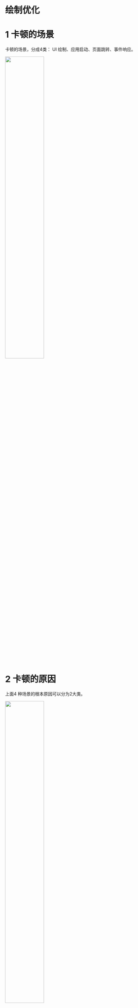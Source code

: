 # 绘制优化


# 1 卡顿的场景

卡顿的场景，分成4类： UI 绘制、应用启动、页面跳转、事件响应。



<div align="left"> <img src="https://yingvickycao.github.io/img/android/po/绘制优化_卡顿场景.svg" width = 50%/>
<div>


# 2 卡顿的原因
上面4 种场景的根本原因可以分为2大类。
<div align="left"> <img src="https://yingvickycao.github.io/img/android/po/绘制优化_卡顿原因.svg" width = 50%/>
<div>

上面的原因，会产生（1）和（2），从而导致卡顿：    
（1）绘制任务太重了，绘制一侦内容耗时太长。  
（2）主线程太忙了，导致VSync信号来时还没有准备好数据导致丢帧。  
卡顿的本质是VSync信号到来时，不能及时处理绘制事件导致。

# 3 Rule
- Do not block the [UI Thread](../process_and_thread/UI_Thread.md) by using background work：  
disk I/O /  DB Access / network calls / long-running operations    
- Do not access the Android UI toolkit from outside the UI thread

    如何切换到主线程？  
    Activity.runOnUiThread(Runnable)   
    EventBus ：小心  
    Handle  
    RxJava：  
        subsribeOn - 切换之前的线程      
        observeOn - 切换之后的线程。   
        observeOn之后再次调用subsribeOn不能切换线程    
    View.post(Runable)  
    View.postDelayed(Runbable)    
    AsyncTask(Depressed)  

# 4 UI 线程
为了解决 2-(2)的问题。

所有的绘制工作由主线程（UI线程）来负责。
主线程的关键职责是    
1)处理用户交互     
2)在屏幕上绘制像素     
3)加载显示相关的数据。      

主线程应该做什么？  
1）UI 生命周期控制  
2) 系统事件处理  
3) 消息处理  
4) 界面布局  
5) 页面刷新  
除了这些，不能把其他处理放在主线程中，特别是复杂的数据计算和网络请求。  


# 5 性能分析工具
做性能优化时，最直接有效的方式是，尽可能地复现存在性能问题的场景，并监控此过程中程序的执行流程。分析程序中函数的调用关系和执行时间，找出性能瓶颈。 

卡顿能监控吗？  

# 5.1 Profile GPU Rendering or Profile HWUI rendering
用处：发现渲染有问题的页面。
还需要使用另一个耗时工具和代码来具体分析，找出性能的瓶颈，并进行优化。  

# 5.2 检测界面卡顿 "Profiler" -> CPU -> System Trace
https://developer.android.google.cn/studio/profile/jank-detection?hl=zh-cn

`.trace`

# 6 布局优化工具


# 7 Android 系统显示原理          
Android 的显示过程可以简单概括为:   
Android 应用程序把经过测量、布局、绘制后的surface 缓存数据，通过 SurfaceFlinger 把数据渲染到显示屏幕上，通过 Android 的刷新机制 来刷新数据。也就是说应用层负责绘制，系统层负责渲染，通过进程间通信把应用层需要 绘制的数据传递到系统层服务，系统层服务通过刷新机制把数据更新到屏幕。

Android 的图形显示系统采用的是 Client/Server 架构。  
SurfaceFlinger(Server)由 C++代码编写。Client 端代码分为两部分，一 部分是由 Java 提供给应用使用的 API，另一部分则是由 C++写成的底层具体实现。

## 绘制原理

###  应用层
一个UI 界面是由很多view组成的树结构。   
如何完整地显示所有数据？通过递归，对每一个view进行一次绘制工作。  


图：页面构成结构      
![viewgroup_2x](https://yingvickycao.github.io/img/android/widget/viewgroup_2x.png)

图：View 绘制流程   
  ![view_draw_process](https://yingvickycao.github.io/img/android/widget/view_draw_process.png)


每一个view绘制由三个核心步骤：Measure、Layout、Draw。通过 Measure 和 Layout 来 确定当前需要绘制的 View 所在的大小和位置，通过绘制(Draw)到 surface.      
ViewRootImp 类的 performTraversals()方法，通过这个方法可以 看出 Measure 和 Layout 都是递归来获取 View 的大小和位置，并且以深度作为优先级。=> 层级越深，元素越多，耗时也就越长。  
(1) Measure : 用深度优先原则递归得到所有视图(View)的宽、高。  
(2) Layout ： 用深度优先原则递归得到所有视图(View)的位置。    
(3) Draw ： 支持两种绘制方式：软件绘制(CPU)和硬件加速(GPU)。  

硬件加速的优点： 
UI 的显示和绘制的效率较高。  

硬件加速的缺点：  
耗电:GPU 的功耗比 CPU 高。  
兼容问题:某些接口和函数不支持硬件加速。  
内存大:使用 OpenGL 的接口至少需要 8MB 内存。
   
### 系统层
把需要显示的数据渲染到屏幕上，是通过系统级进程中的 SurfaceFlinger 服务来实现的。 